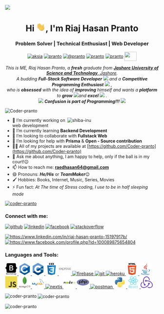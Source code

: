 ![](https://media.licdn.com/dms/image/D5616AQHj3prQPoxu5w/profile-displaybackgroundimage-shrink_350_1400/0/1675785670343?e=1689811200&v=beta&t=xUOoEmi8yJ7PRSVdEK28kQPZlInzAEOmYdfbT6qUdFU)

<h1 align="center">Hi <img src="https://raw.githubusercontent.com/ABSphreak/ABSphreak/master/gifs/Hi.gif" width="30px">, I'm Riaj Hasan Pranto</h1>
<h3 align="center">Problem Solver | Technical Enthusiast | Web Developer</h3>

<p align="center">
<a href="https://www.linkedin.com/in/riaj-hasan-pranto-15197917b/" target="blank"><img align="center" src="https://cdn.jsdelivr.net/npm/simple-icons@3.0.1/icons/linkedin.svg" alt="aksia" height="30" width="40" /></a>
<a href="https://www.facebook.com/profile.php?id=100089875654804" target="blank"><img align="center" src="https://cdn.jsdelivr.net/npm/simple-icons@3.0.1/icons/facebook.svg" alt="pranto" height="30" width="40" /></a>
<a href="https://www.hackerrank.com/Pranto" target="blank"><img align="center" src="https://cdn.jsdelivr.net/npm/simple-icons@3.0.1/icons/hackerrank.svg" alt="@pranto" height="30" width="40" /></a>
<a href="https://leetcode.com/RiajHasan17/" target="blank"><img align="center" src="https://cdn.jsdelivr.net/npm/simple-icons@3.0.1/icons/leetcode.svg" alt="pranto" height="30" width="40" /></a>
<a href="https://codeforces.com/profile/pranto318" target="blank"><img align="center" src="https://cdn.jsdelivr.net/npm/simple-icons@3.13.0/icons/codeforces.svg" alt="pranto" height="30" width="40" /></a>
 <a href = "mailto: pranto318@gmail.com"><img align="center" src="https://simpleicons.org/icons/gmail.svg" height="30" width="40" /></a>
</p>
</p>

<p align="center">
  <em>
    This is ME, Riaj Hasan Pranto, a <b>fresh</b> graduate from <a href="https://just.edu.bd/"> <b>Jashore University of Science and Technology</b>, Jashore</a>. <br>
    A budding <b>Full-Stack Software Developer</b> <img src="https://github.com/TheDudeThatCode/TheDudeThatCode/blob/master/Assets/Developer.gif" width="30px"> and a <b>Competitive Programming Enthusiast</b>&nbsp;<img src="https://github.com/TheDudeThatCode/TheDudeThatCode/blob/master/Assets/Designer.gif" width="36px">&nbsp,<br>who is <b>obsessed</b>
    with the idea of <b>improving</b> himself and wants a <b>platform</b> to 
    <b>grow</b> <img src="https://github.com/TheDudeThatCode/TheDudeThatCode/blob/master/Assets/Rocket.gif" width="18px">and 
    <b>excel</b> <img src="https://github.com/TheDudeThatCode/TheDudeThatCode/blob/master/Assets/Medal.gif" width="20px">&nbsp.
  </em> 
  <br>
  <img src="https://media.giphy.com/media/VgCDAzcKvsR6OM0uWg/giphy.gif" width="50" /> <b><i>Confusion is part of Programming!!!</i></b> <img src="https://media.giphy.com/media/7j2hfyeVcDtf2/giphy.gif" width="50" />
</p>

<p align="left"> <img src="https://komarev.com/ghpvc/?username=Coder-pranto&color=brightgreen&style=plastic&label=Profile%20views&color=0e75b6&style=flat" alt="Coder-pranto" /> </p>
<img align="right" width=300px alt="shiba-inu" src="https://media4.giphy.com/media/v1.Y2lkPTc5MGI3NjExYmQ1NWNkOWE5YmRkZDdlMWYyNDdhZDlhYTA5MjliZTVlNDNkMjg3YyZlcD12MV9pbnRlcm5hbF9naWZzX2dpZklkJmN0PWc/mCRJDo24UvJMA/giphy.gif" />


- 🔭 I’m currently working on web development
- 🌱 I’m currently learning **Backend Development**
- 👯 I’m looking to collaborate with **Fullstack Web**
- 🤔 I’m looking for help with **Prisma** & **Open - Source contribution**
- 👨‍💻 All of my projects are available at [https://github.com/Coder-pranto](https://github.com/Coder-pranto)
- 💬 Ask me about anything, I am happy to help, only if the ball is in my court!😉
- 📫 How to reach me: **raedhasan64@gmail.com**
- 😄 Pronouns: ***He/His*** or ***TeamMaker***😉
- 🖌️ Hobbies: Books, Internet, Music, Series, Movies
- ⚡ Fun fact: *At The time of Stress coding, I use to be in half sleeping mode*



<p align="left"> <a href="https://github.com/ryo-ma/github-profile-trophy"><img src="https://github-profile-trophy.vercel.app/?username=coder-pranto" alt="coder-pranto" /></a> </p>

<h3 align="left">Connect with me:</h3>

<p align="left">
 


[<img src='https://cdn.jsdelivr.net/npm/simple-icons@3.0.1/icons/github.svg' alt='github' height='40'>](https://github.com/Coder-pranto)  [<img src='https://cdn.jsdelivr.net/npm/simple-icons@3.0.1/icons/linkedin.svg' alt='linkedin' height='40'>](https://www.linkedin.com/in/https://www.linkedin.com/in/riaj-hasan-pranto-15197917b//)  [<img src='https://cdn.jsdelivr.net/npm/simple-icons@3.0.1/icons/facebook.svg' alt='facebook' height='40'>](https://www.facebook.com/https://www.facebook.com/profile.php?id=100089875654804)  [<img src='https://cdn.jsdelivr.net/npm/simple-icons@3.0.1/icons/stackoverflow.svg' alt='stackoverflow' height='40'>](https://stackoverflow.com/users/https://stackoverflow.com/users/10376659/pranto)  


<a href="https://linkedin.com/in/https://www.linkedin.com/in/riaj-hasan-pranto-15197917b/" target="blank"><img align="center" src="https://raw.githubusercontent.com/rahuldkjain/github-profile-readme-generator/master/src/images/icons/Social/linked-in-alt.svg" alt="https://www.linkedin.com/in/riaj-hasan-pranto-15197917b/" height="30" width="40" /></a>
<a href="https://fb.com/https://www.facebook.com/profile.php?id=100089875654804" target="blank"><img align="center" src="https://raw.githubusercontent.com/rahuldkjain/github-profile-readme-generator/master/src/images/icons/Social/facebook.svg" alt="https://www.facebook.com/profile.php?id=100089875654804" height="30" width="40" /></a>
</p>
  

<h3 align="left">Languages and Tools:</h3>
<p align="left"> <a href="https://getbootstrap.com" target="_blank" rel="noreferrer"> <img src="https://raw.githubusercontent.com/devicons/devicon/master/icons/bootstrap/bootstrap-plain-wordmark.svg" alt="bootstrap" width="40" height="40"/> </a> <a href="https://www.cprogramming.com/" target="_blank" rel="noreferrer"> <img src="https://raw.githubusercontent.com/devicons/devicon/master/icons/c/c-original.svg" alt="c" width="40" height="40"/> </a> <a href="https://www.w3schools.com/cpp/" target="_blank" rel="noreferrer"> <img src="https://raw.githubusercontent.com/devicons/devicon/master/icons/cplusplus/cplusplus-original.svg" alt="cplusplus" width="40" height="40"/> </a> <a href="https://www.w3schools.com/css/" target="_blank" rel="noreferrer"> <img src="https://raw.githubusercontent.com/devicons/devicon/master/icons/css3/css3-original-wordmark.svg" alt="css3" width="40" height="40"/> </a> <a href="https://expressjs.com" target="_blank" rel="noreferrer"> <img src="https://raw.githubusercontent.com/devicons/devicon/master/icons/express/express-original-wordmark.svg" alt="express" width="40" height="40"/> </a> <a href="https://firebase.google.com/" target="_blank" rel="noreferrer"> <img src="https://www.vectorlogo.zone/logos/firebase/firebase-icon.svg" alt="firebase" width="40" height="40"/> </a> <a href="https://git-scm.com/" target="_blank" rel="noreferrer"> <img src="https://www.vectorlogo.zone/logos/git-scm/git-scm-icon.svg" alt="git" width="40" height="40"/> </a> <a href="https://heroku.com" target="_blank" rel="noreferrer"> <img src="https://www.vectorlogo.zone/logos/heroku/heroku-icon.svg" alt="heroku" width="40" height="40"/> </a> <a href="https://www.w3.org/html/" target="_blank" rel="noreferrer"> <img src="https://raw.githubusercontent.com/devicons/devicon/master/icons/html5/html5-original-wordmark.svg" alt="html5" width="40" height="40"/> </a> <a href="https://www.java.com" target="_blank" rel="noreferrer"> <img src="https://raw.githubusercontent.com/devicons/devicon/master/icons/java/java-original.svg" alt="java" width="40" height="40"/> </a> <a href="https://developer.mozilla.org/en-US/docs/Web/JavaScript" target="_blank" rel="noreferrer"> <img src="https://raw.githubusercontent.com/devicons/devicon/master/icons/javascript/javascript-original.svg" alt="javascript" width="40" height="40"/> </a> <a href="https://www.mongodb.com/" target="_blank" rel="noreferrer"> <img src="https://raw.githubusercontent.com/devicons/devicon/master/icons/mongodb/mongodb-original-wordmark.svg" alt="mongodb" width="40" height="40"/> </a> <a href="https://www.mysql.com/" target="_blank" rel="noreferrer"> <img src="https://raw.githubusercontent.com/devicons/devicon/master/icons/mysql/mysql-original-wordmark.svg" alt="mysql" width="40" height="40"/> </a> <a href="https://nextjs.org/" target="_blank" rel="noreferrer"> <img src="https://cdn.worldvectorlogo.com/logos/nextjs-2.svg" alt="nextjs" width="40" height="40"/> </a> <a href="https://nodejs.org" target="_blank" rel="noreferrer"> <img src="https://raw.githubusercontent.com/devicons/devicon/master/icons/nodejs/nodejs-original-wordmark.svg" alt="nodejs" width="40" height="40"/> </a> <a href="https://www.php.net" target="_blank" rel="noreferrer"> <img src="https://raw.githubusercontent.com/devicons/devicon/master/icons/php/php-original.svg" alt="php" width="40" height="40"/> </a> <a href="https://postman.com" target="_blank" rel="noreferrer"> <img src="https://www.vectorlogo.zone/logos/getpostman/getpostman-icon.svg" alt="postman" width="40" height="40"/> </a> <a href="https://www.python.org" target="_blank" rel="noreferrer"> <img src="https://raw.githubusercontent.com/devicons/devicon/master/icons/python/python-original.svg" alt="python" width="40" height="40"/> </a> <a href="https://reactjs.org/" target="_blank" rel="noreferrer"> <img src="https://raw.githubusercontent.com/devicons/devicon/master/icons/react/react-original-wordmark.svg" alt="react" width="40" height="40"/> </a> <a href="https://redux.js.org" target="_blank" rel="noreferrer"> <img src="https://raw.githubusercontent.com/devicons/devicon/master/icons/redux/redux-original.svg" alt="redux" width="40" height="40"/> </a> </p>

<p><img align="left" src="https://github-readme-stats.vercel.app/api/top-langs?username=coder-pranto&show_icons=true&locale=en&layout=compact" alt="coder-pranto" /></p>

<p>&nbsp;<img align="center" src="https://github-readme-stats.vercel.app/api?username=coder-pranto&show_icons=true&locale=en" alt="coder-pranto" /></p>

<p><img align="center" src="https://github-readme-streak-stats.herokuapp.com/?user=coder-pranto&" alt="coder-pranto" /></p>





